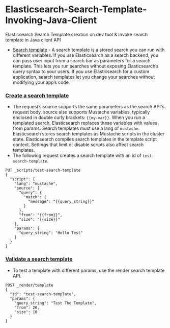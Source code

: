# Elasticsearch-Search-Template-Invoking-Java-Client
Elasticsearch Search Template creation on dev tool &amp; Invoke search template in Java client API

- [Search template](https://www.elastic.co/guide/en/elasticsearch/reference/current/search-template.html) - A search template is a stored search you can run with different variables. If you use Elasticsearch as a search backend, you can pass user input from a search bar as parameters for a search template. This lets you run searches without exposing Elasticsearch’s query syntax to your users. If you use Elasticsearch for a custom application, search templates let you change your searches without modifying your app’s code.

### [Create a search template](https://www.elastic.co/guide/en/elasticsearch/reference/current/search-template.html#create-search-template)
- The request’s source supports the same parameters as the search API's request body. source also supports Mustache variables, typically enclosed in double curly brackets: `{{my-var}}`. When you run a templated search, Elasticsearch replaces these variables with values from params. Search templates must use a lang of `mustache`. Elasticsearch stores search templates as Mustache scripts in the cluster state. Elasticsearch compiles search templates in the template script context. Settings that limit or disable scripts also affect search templates.
- The following request creates a search template with an id of `test-search-template`.
```
PUT _scripts/test-search-template
{
  "script": {
    "lang": "mustache",
    "source": {
      "query": {
        "match": {
          "message": "{{query_string}}"
        }
      },
      "from": "{{from}}",
      "size": "{{size}}"
    },
    "params": {
      "query_string": "Hello Test"
    }
  }
}
```

### [Validate a search template](https://www.elastic.co/guide/en/elasticsearch/reference/current/search-template.html#validate-search-template)
- To test a template with different params, use the render search template API.
```
POST _render/template
{
  "id": "test-search-template",
  "params": {
    "query_string": "Test The Template",
    "from": 20,
    "size": 10
  }
}
```

